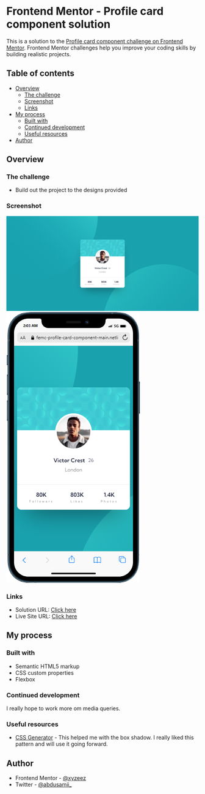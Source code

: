 # Frontend Mentor - Profile card component solution

This is a solution to the [Profile card component challenge on Frontend Mentor](https://www.frontendmentor.io/challenges/profile-card-component-cfArpWshJ). Frontend Mentor challenges help you improve your coding skills by building realistic projects. 

## Table of contents

- [Overview](#overview)
  - [The challenge](#the-challenge)
  - [Screenshot](#screenshot)
  - [Links](#links)
- [My process](#my-process)
  - [Built with](#built-with)
  - [Continued development](#continued-development)
  - [Useful resources](#useful-resources)
- [Author](#author)


## Overview

### The challenge

- Build out the project to the designs provided

### Screenshot

![](./images/web%20screenshot.png)
![](./images/mobile.png)


### Links

- Solution URL: [Click here](https://femc-profile-card.netlify.app/)
- Live Site URL: [Click here](https://www.frontendmentor.io/solutions/profile-card-component-X-8oHeuS8c)

## My process

### Built with

- Semantic HTML5 markup
- CSS custom properties
- Flexbox


### Continued development

I really hope to work more om media queries.


### Useful resources

- [CSS Generator](https://cssgenerator.org/box-shadow-css-generator.html) - This helped me with the box shadow. I really liked this pattern and will use it going forward.

## Author

- Frontend Mentor - [@xyzeez](https://www.frontendmentor.io/profile/xyzeez)
- Twitter - [@abdusamii_](https://twitter.com/abdusamii_)
